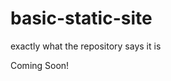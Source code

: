 # basic-static-site
exactly what the repository says it is 

<html>
<head>
</head>
<body>
  Coming Soon!
</body>
</html> 
